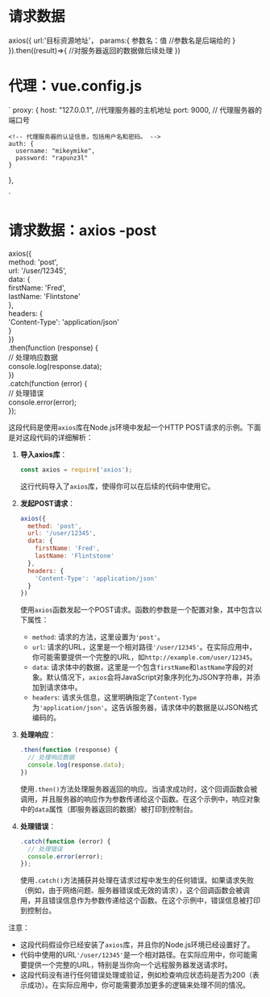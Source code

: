 # 请求数据
axios({
  url:'目标资源地址'，
  params:{
    参数名：值 //参数名是后端给的
  }
}).then((result)=>{
  //对服务器返回的数据做后续处理
})




# 代理：vue.config.js
 `
 proxy: {
    host: "127.0.0.1", //代理服务器的主机地址
    port: 9000,  // 代理服务器的端口号

    <!-- 代理服务器的认证信息，包括用户名和密码。 -->
    auth: {
      username: "mikeymike",
      password: "rapunz3l"
    }
  },

 `

 # 请求数据：axios -post

 axios({  
  method: 'post',  
  url: '/user/12345',  
  data: {  
    firstName: 'Fred',  
    lastName: 'Flintstone'  
  },  
  headers: {  
    'Content-Type': 'application/json'  
  }  
})  
.then(function (response) {  
  // 处理响应数据  
  console.log(response.data);  
})  
.catch(function (error) {  
  // 处理错误  
  console.error(error);  
});


 这段代码是使用`axios`库在Node.js环境中发起一个HTTP POST请求的示例。下面是对这段代码的详细解析：

1. **导入axios库**：
   ```javascript
   const axios = require('axios');
   ```
   这行代码导入了`axios`库，使得你可以在后续的代码中使用它。

2. **发起POST请求**：
   ```javascript
   axios({
     method: 'post',
     url: '/user/12345',
     data: {
       firstName: 'Fred',
       lastName: 'Flintstone'
     },
     headers: {
       'Content-Type': 'application/json'
     }
   })
   ```
   使用`axios`函数发起一个POST请求。函数的参数是一个配置对象，其中包含以下属性：

   - `method`: 请求的方法，这里设置为`'post'`。
   - `url`: 请求的URL，这里是一个相对路径`'/user/12345'`。在实际应用中，你可能需要提供一个完整的URL，如`http://example.com/user/12345`。
   - `data`: 请求体中的数据，这里是一个包含`firstName`和`lastName`字段的对象。默认情况下，`axios`会将JavaScript对象序列化为JSON字符串，并添加到请求体中。
   - `headers`: 请求头信息，这里明确指定了`Content-Type`为`'application/json'`。这告诉服务器，请求体中的数据是以JSON格式编码的。

3. **处理响应**：
   ```javascript
   .then(function (response) {
     // 处理响应数据
     console.log(response.data);
   })
   ```
   使用`.then()`方法处理服务器返回的响应。当请求成功时，这个回调函数会被调用，并且服务器的响应作为参数传递给这个函数。在这个示例中，响应对象中的`data`属性（即服务器返回的数据）被打印到控制台。

4. **处理错误**：
   ```javascript
   .catch(function (error) {
     // 处理错误
     console.error(error);
   });
   ```
   使用`.catch()`方法捕获并处理在请求过程中发生的任何错误。如果请求失败（例如，由于网络问题、服务器错误或无效的请求），这个回调函数会被调用，并且错误信息作为参数传递给这个函数。在这个示例中，错误信息被打印到控制台。

注意：
- 这段代码假设你已经安装了`axios`库，并且你的Node.js环境已经设置好了。
- 代码中使用的URL`'/user/12345'`是一个相对路径。在实际应用中，你可能需要提供一个完整的URL，特别是当你向一个远程服务器发送请求时。
- 这段代码没有进行任何错误处理或验证，例如检查响应状态码是否为200（表示成功）。在实际应用中，你可能需要添加更多的逻辑来处理不同的情况。